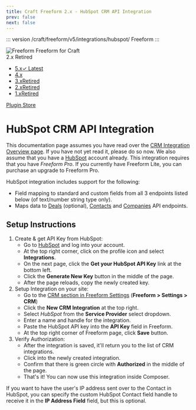 ```yaml
---
title: Craft Freeform 2.x - HubSpot CRM API Integration
prev: false
next: false
---
```


::: version /craft/freeform/v5/integrations/hubspot/
Freeform
:::

<div id="pr-heading">
    <img src="https://docs.solspace.com/extras/icons/products/freeform-icon.png" alt="Freeform" class="pr-image">
    <span class="pr-name">Freeform</span>
    <span class="pr-category">for Craft</span>
    <div class="pr-v-wrapper">
        <div class="pr-v">
            <span class="pr-v-v">2.x</span>
            <span class="pr-v-type pr-retired">Retired</span>
            <span class="pr-v-arrow arrow down"></span>
        </div>
        <ul class="pr-v-list">
            <li><a href="/craft/freeform/v5/">5.x<span class="pr-v-type pr-latest">✓ Latest</span></a></li>
            <li><a href="/craft/freeform/v4/">4.x</a></li>
            <li><a href="/craft/freeform/v3/">3.x<span class="pr-v-type pr-retired">Retired</span></a></li>
            <li><a href="/craft/freeform/v2/">2.x<span class="pr-v-type pr-retired">Retired</span></a></li>
            <li><a href="/craft/freeform/v1/">1.x<span class="pr-v-type pr-retired">Retired</span></a></li>
        </ul>
    </div>
    <div class="pr-buy">
        <a href="https://plugins.craftcms.com/freeform" class="button button-blue"><span class="external-url">Plugin Store</span></a>
    </div>
</div>

<span class="page-section"></span>

# HubSpot CRM API Integration <Badge type="pro" text="Pro" />

This documentation page assumes you have read over the [CRM Integration Overview page](README.md). If you have not yet read it, please do so now. We also assume that you have a [HubSpot](http://hubspot.com) account already. This integration requires that you have *Freeform Pro*. If you currently have Freeform Lite, you can purchase an upgrade to Freeform Pro.

HubSpot integration includes support for the following:

* Field mapping to standard and custom fields from all 3 endpoints listed below (of text/number string type only).
* Maps data to [Deals](http://developers.hubspot.com/docs/methods/deals/deals_overview) (optional), [Contacts](http://developers.hubspot.com/docs/methods/contacts/contacts-overview) and [Companies](http://developers.hubspot.com/docs/methods/companies/companies-overview) API endpoints. <Badge type="feature" text="Improved in 2.2.1+" />

## Setup Instructions

1. Create & get API Key from HubSpot:
	* Go to [HubSpot](http://hubspot.com) and log into your account.
	* At the top right corner, click on the profile icon and select **Integrations**.
	* On the next page, click the **Get your HubSpot API Key** link at the bottom left.
	* Click the **Generate New Key** button in the middle of the page.
	* After the page reloads, copy the newly created key.
2. Setup Integration on your site:
	* Go to the [CRM section in Freeform Settings](../../setup/settings.md#api-integrations) (**Freeform > Settings > CRM**)
	* Click the **New CRM Integration** at the top right.
	* Select *HubSpot* from the **Service Provider** select dropdown.
	* Enter a name and handle for the integration.
	* Paste the HubSpot API key into the **API Key** field in Freeform.
	* At the top right corner of Freeform page, click **Save** button.
3. Verify Authorization:
	* After the integration is saved, it'll return you to the list of CRM integrations.
	* Click into the newly created integration.
	* Confirm that there is green circle with **Authorized** in the middle of the page.
	* That's it! You can now use this integration inside Composer.

If you want to have the user's IP address sent over to the Contact in HubSpot, you can specify the custom HubSpot Contact field handle to receive it in the **IP Address Field** field, but this is optional.
